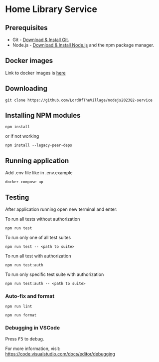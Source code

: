 # Home Library Service

## Prerequisites

- Git - [Download & Install Git](https://git-scm.com/downloads).
- Node.js - [Download & Install Node.js](https://nodejs.org/en/download/) and the npm package manager.

## Docker images

Link to docker images is [here](https://hub.docker.com/r/saitakoo/app/tags)

## Downloading

```
git clone https://github.com/LordOfTheVillage/nodejs2023Q2-service
```

## Installing NPM modules

```
npm install
```
or if not working
```
npm install --legacy-peer-deps
```

## Running application

Add .env file like in .env.example

```
docker-compose up
```

## Testing

After application running open new terminal and enter:

To run all tests without authorization

```
npm run test
```

To run only one of all test suites

```
npm run test -- <path to suite>
```

To run all test with authorization

```
npm run test:auth
```

To run only specific test suite with authorization

```
npm run test:auth -- <path to suite>
```

### Auto-fix and format

```
npm run lint
```

```
npm run format
```

### Debugging in VSCode

Press <kbd>F5</kbd> to debug.

For more information, visit: https://code.visualstudio.com/docs/editor/debugging
